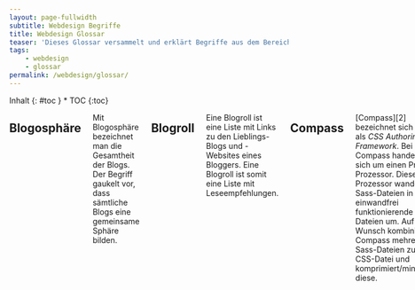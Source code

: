 ```yaml
---
layout: page-fullwidth
subtitle: Webdesign Begriffe
title: Webdesign Glossar
teaser: 'Dieses Glossar versammelt und erklärt Begriffe aus dem Bereich <strong>Webdesign</strong>.'
tags:
    - webdesign
    - glossar
permalink: /webdesign/glossar/
---
```

<div class="row">
<div class="medium-4 medium-push-8 columns" markdown="1">
<div class="panel radius" markdown="1">
Inhalt
{: #toc }
*  TOC
{:toc}
</div>
</div><!-- /.medium-4.columns -->


<div class="medium-8 medium-pull-4 columns" markdown="1">

## Blogosphäre

Mit Blogosphäre bezeichnet man die Gesamtheit der Blogs. Der Begriff gaukelt vor, dass sämtliche Blogs eine gemeinsame Sphäre bilden.



## Blogroll

Eine Blogroll ist eine Liste mit Links zu den Lieblings-Blogs und -Websites eines Bloggers. Eine Blogroll ist somit eine Liste mit Leseempfehlungen.



## Compass

[Compass][2] bezeichnet sich selbst als *CSS Authoring Framework*. Bei Compass handelt es sich um einen Pre-Prozessor. Dieser Pre-Prozessor wandelt Sass-Dateien in einwandfrei funktionierende CSS-Dateien um. Auf Wunsch kombiniert Compass mehrere Sass-Dateien zu einer CSS-Datei und komprimiert/minifiziert diese.



## Duplicate Content

Mit *Duplicate Content* beschreibt man Inhalte, die identisch (oder in großen Teilen identisch) unter verschiedenen URLs zu finden sind.



## Foundation

[Foundation][1] ist ein Webdesign-Framework der Firma Zurb, um Responsive Webdesigns zu realisieren. Foundation umfasst umfasst zahlreiche HTML-, CSS und Javascript-Komponenten, die die Entwicklung von Websites beschleunigt und vereinfacht. Insbesondere die Entwicklung mittels der [Sass](#sass)-Vorlagen ermöglichet eine schnelle und individuelle Webdesign-Entwicklung aufgrund von getesteten Methoden und Gestaltungselementen. Foundation funktioniert mit alten Browsern bis zurück zum Internet Explorer 8.



## Permalink

Ein *Permalink* ist die Internetadresse (URL) einer Webseite, unter der ein Beitrag dauerhaft zu finden ist. Eingeführt wurde der Begriff für Blog-Beiträge unter welchen man permanent den gesamten Beitrag inklusive aller Kommentare und Zusatzinformationen. 



## Podcast

Ein Podcast überträgt eine Sendung nicht live, sondern liefert den Audiomitschnitt als MP3, das im Internet auf den Download wartet. Gleichzeitig ermöglicht die  Podcasting-Technik den Aufbau von Abonnenten, die automatisch den Podcast über Musikprogramme wie iTunes empfangen. Der Vorteil gegenüber dem Radio liegt auf der Hand: Einen Podcast hört der Zuhörer dann, wenn er Zeit hat.



## Ping

Per Ping testet und misst man die Zuverlässigkeit einer Netzverbindung und die Reaktionszeit eines Servers.



## Pingback

Pingback ist eine Methode mit welcher (Blog-)Redaktionssysteme mit Hilfe von XML-RPC eine Benachrichtigung anfordern, sobald Dokumente oder Seiten verlinkt werden. Bei Blogs versteht man unter einem Pingback die Benachrichtung von Blogs untereinander über bestehende Links.



## Post, Posting, Entry

Beiträge und Artikel in Blogs bezeichnet man auch als Post, Posting oder Entry. Ursprünglich stand der Begriff Post bzw. Posting für eine Mitteilung in einer Newsgroup (Internetforum).



## RSS

RSS ist ein strukturiertes Mikroformat für das Speichern von Inhalten nach einem exakten Schema/Protokoll. RSS beruht auf XML. XML ist eine so genannte Ausschreibungssprache, die nach einem logischen und einheitlichen Code aufgebaut ist. Darum können RSS-Dateien plattformübergreifend von den verschiedensten Programmen genutzt werden. Ob Betriebsoberflächen wie Linux, Windows oder Mac OS oder Skriptsprachen wie PHP, Perl oder Python – durch den einheitlichen und logischen Aufbau der XML-Dateien können sämtliche Programme und Sprachen diese Dateien nutzen, auswerten und weiterverarbeiten.



## Rubygem

siehe [Gem](#gem)



## Sass

[Sass][3] ist eine CSS-Metasprache. Mit Hilfe der SassScript-Syntax erweitert man CSS um Variablen, wiederverwendbare Code-Schnipsel und Funktionen, die CSS-Eigenschaften berechnen können.



## Tagging

Tagging bezeichnet die Verschlagwortung von Texten, Bildern, Audiodateien und Videos mit Tags. Während der Begriff Tag für das deutsche Schlagwort steht, bezeichnet Tagging den Vorgang der Verschlagwortung.

*Beispiel:  In der Fotocommunity Flickr.com »taggen« bzw. verschlagworten Nutzer Ihre Bilder, um diese schneller aufzufinden und thematisch zu bündeln.*



## Trackback (auch Pingback)

*Trackback* (auch Pingback) ist eine Benachrichtigungstechnik. Mit dieser Technik werden zusammenhängende Artikel auf verschiedenen Websites vernetzt. Veröffentlichen Sie z. B. einen Beitrag, der ähnliche Beiträge auf anderen Websites oder Blogs verlinkt, informiert das Redaktionssystem (z.B. WordPress) deren Betreiber mittels Trackback automatisch über Ihren Artikel. Trackback fördert so Diskussionen zwischen Websites.



## Widget

Ein Widget oder Applet ist ein kleines Computerprogramm, das nicht als eigenständige Anwendung betrieben, sondern in eine grafische Benutzeroberfläche oder Webseite (Web-Widget) eingebunden wird. Meist handelt es sich um kleine Hilfswerkzeuge bzw. Dienstprogramme, die ihre Daten aus einer externen Quelle beziehen.

*Beispiel: Ein Widget auf dem Desktop, dass das Wetter anzeigt. Die Daten bezieht das Dienstprogramm aus dem Internet von einer dazugehörigen Website.*



## XML

Die Ausschreibungssprache XML (Extensible Markup Language) ist ein Universalformat für die Speicherung und Darstellung von Datenbankinhalten in Form einer Textdatei. Deshalb ist der Gebrauch von XML nicht auf das Internet beschränkt und kann unter anderem als Standard zum Datenaustausch zwischen unterschiedlichen Programmen verwendet werden.

*Beispiel: Das bekannteste XML-Format lautet RSS.*



## XML Sitemap

Eine *XML-Sitemap* ist eine maschinenlesbare Auflistung der einzelnen Webseiten einer Website. Die XML-Sitemap dient der Suchmaschinenoptimierung und kann über die Webmaster Tools bei einer Suchmaschine eingereicht werden. Das beschleunigt in der Regel die Aufnahme in Suchmaschinenindex.




[1]: {{ site.url }}/glossar/ "Liste aller Phlow Glossare"
[2]: http://compass-style.org/
[3]: http://sass-lang.com/
